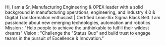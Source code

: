 Hi, I am a Sr. Manufacturing Engineering & OPEX leader with a solid background in manufacturing operations, engineering, and Industry 4.0 & Digital Transformation enthusiast | Certified Lean-Six Sigma Black Belt. 
I am passionate about new emerging technologies, automation and robotics.
Mission : "Help people to achieve the unthinkable to fulfill their wildest dreams"​
Vision : "Challenge the "Status Quo" and build trust to engage teams in the pursuit of Excellence & Innovation."

<!---
JCBGitHub152/JCBGitHub152 is a ✨ special ✨ repository because its `README.md` (this file) appears on your GitHub profile.
You can click the Preview link to take a look at your changes.
--->
